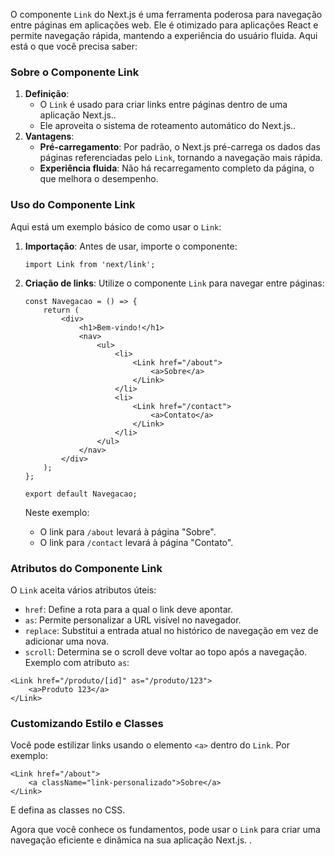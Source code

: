 O componente `Link` do Next.js é uma ferramenta poderosa para navegação entre páginas em aplicações web. Ele é otimizado para aplicações React e permite navegação rápida, mantendo a experiência do usuário fluida. Aqui está o que você precisa saber:

### **Sobre o Componente Link**

1. **Definição**:
    - O `Link` é usado para criar links entre páginas dentro de uma aplicação Next.js..
    - Ele aproveita o sistema de roteamento automático do Next.js..
2. **Vantagens**:
    - **Pré-carregamento**: Por padrão, o Next.js pré-carrega os dados das páginas referenciadas pelo `Link`, tornando a navegação mais rápida.
    - **Experiência fluida**: Não há recarregamento completo da página, o que melhora o desempenho.

### **Uso do Componente Link**

Aqui está um exemplo básico de como usar o `Link`:
1. **Importação**: Antes de usar, importe o componente:

    ```
    import Link from 'next/link';
    ```

2. **Criação de links**: Utilize o componente `Link` para navegar entre páginas:

    ```
    const Navegacao = () => {
        return (
            <div>
                <h1>Bem-vindo!</h1>
                <nav>
                    <ul>
                        <li>
                            <Link href="/about">
                                <a>Sobre</a>
                            </Link>
                        </li>
                        <li>
                            <Link href="/contact">
                                <a>Contato</a>
                            </Link>
                        </li>
                    </ul>
                </nav>
            </div>
        );
    };
    
    export default Navegacao;
    ```

    Neste exemplo:
    - O link para `/about` levará à página "Sobre".
    - O link para `/contact` levará à página "Contato".

### **Atributos do Componente Link**

O `Link` aceita vários atributos úteis:
- `href`: Define a rota para a qual o link deve apontar.
- `as`: Permite personalizar a URL visível no navegador.
- `replace`: Substitui a entrada atual no histórico de navegação em vez de adicionar uma nova.
- `scroll`: Determina se o scroll deve voltar ao topo após a navegação.
Exemplo com atributo `as`:

```
<Link href="/produto/[id]" as="/produto/123">
    <a>Produto 123</a>
</Link>
```

### **Customizando Estilo e Classes**

Você pode estilizar links usando o elemento `<a>` dentro do `Link`. Por exemplo:

```
<Link href="/about">
    <a className="link-personalizado">Sobre</a>
</Link>
```

E defina as classes no CSS.

Agora que você conhece os fundamentos, pode usar o `Link` para criar uma navegação eficiente e dinâmica na sua aplicação Next.js. .

